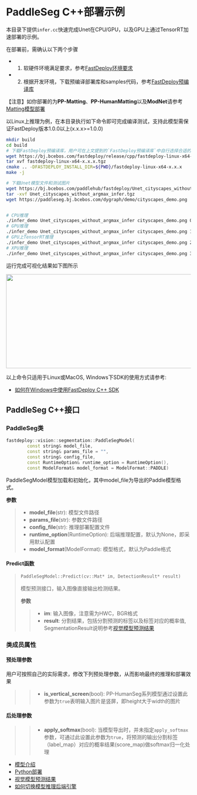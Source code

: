 # PaddleSeg C++部署示例

本目录下提供`infer.cc`快速完成Unet在CPU/GPU，以及GPU上通过TensorRT加速部署的示例。

在部署前，需确认以下两个步骤

- 1. 软硬件环境满足要求，参考[FastDeploy环境要求](../../../../../docs/cn/build_and_install/download_prebuilt_libraries.md)  
- 2. 根据开发环境，下载预编译部署库和samples代码，参考[FastDeploy预编译库](../../../../../docs/cn/build_and_install/download_prebuilt_libraries.md)

【注意】如你部署的为**PP-Matting**、**PP-HumanMatting**以及**ModNet**请参考[Matting模型部署](../../../matting)

以Linux上推理为例，在本目录执行如下命令即可完成编译测试，支持此模型需保证FastDeploy版本1.0.0以上(x.x.x>=1.0.0)

```bash
mkdir build
cd build
# 下载FastDeploy预编译库，用户可在上文提到的`FastDeploy预编译库`中自行选择合适的版本使用
wget https://bj.bcebos.com/fastdeploy/release/cpp/fastdeploy-linux-x64-x.x.x.tgz
tar xvf fastdeploy-linux-x64-x.x.x.tgz
cmake .. -DFASTDEPLOY_INSTALL_DIR=${PWD}/fastdeploy-linux-x64-x.x.x
make -j

# 下载Unet模型文件和测试图片
wget https://bj.bcebos.com/paddlehub/fastdeploy/Unet_cityscapes_without_argmax_infer.tgz
tar -xvf Unet_cityscapes_without_argmax_infer.tgz
wget https://paddleseg.bj.bcebos.com/dygraph/demo/cityscapes_demo.png


# CPU推理
./infer_demo Unet_cityscapes_without_argmax_infer cityscapes_demo.png 0
# GPU推理
./infer_demo Unet_cityscapes_without_argmax_infer cityscapes_demo.png 1
# GPU上TensorRT推理
./infer_demo Unet_cityscapes_without_argmax_infer cityscapes_demo.png 2
# XPU推理
./infer_demo Unet_cityscapes_without_argmax_infer cityscapes_demo.png 3
```

运行完成可视化结果如下图所示
<div  align="center">  
<img src="https://user-images.githubusercontent.com/16222477/191712880-91ae128d-247a-43e0-b1e3-cafae78431e0.jpg", width=512px, height=256px />
</div>

以上命令只适用于Linux或MacOS, Windows下SDK的使用方式请参考:  
- [如何在Windows中使用FastDeploy C++ SDK](../../../../../docs/cn/faq/use_sdk_on_windows.md)

## PaddleSeg C++接口

### PaddleSeg类

```c++
fastdeploy::vision::segmentation::PaddleSegModel(
        const string& model_file,
        const string& params_file = "",
        const string& config_file,
        const RuntimeOption& runtime_option = RuntimeOption(),
        const ModelFormat& model_format = ModelFormat::PADDLE)
```

PaddleSegModel模型加载和初始化，其中model_file为导出的Paddle模型格式。

**参数**

> * **model_file**(str): 模型文件路径
> * **params_file**(str): 参数文件路径
> * **config_file**(str): 推理部署配置文件
> * **runtime_option**(RuntimeOption): 后端推理配置，默认为None，即采用默认配置
> * **model_format**(ModelFormat): 模型格式，默认为Paddle格式

#### Predict函数

> ```c++
> PaddleSegModel::Predict(cv::Mat* im, DetectionResult* result)
> ```
>
> 模型预测接口，输入图像直接输出检测结果。
>
> **参数**
>
> > * **im**: 输入图像，注意需为HWC，BGR格式
> > * **result**: 分割结果，包括分割预测的标签以及标签对应的概率值, SegmentationResult说明参考[视觉模型预测结果](../../../../../docs/api/vision_results/)

### 类成员属性
#### 预处理参数
用户可按照自己的实际需求，修改下列预处理参数，从而影响最终的推理和部署效果

> > * **is_vertical_screen**(bool): PP-HumanSeg系列模型通过设置此参数为`true`表明输入图片是竖屏，即height大于width的图片

#### 后处理参数
> > * **apply_softmax**(bool): 当模型导出时，并未指定`apply_softmax`参数，可通过此设置此参数为`true`，将预测的输出分割标签（label_map）对应的概率结果(score_map)做softmax归一化处理

- [模型介绍](../../)
- [Python部署](../python)
- [视觉模型预测结果](../../../../../docs/api/vision_results/)
- [如何切换模型推理后端引擎](../../../../../docs/cn/faq/how_to_change_backend.md)
